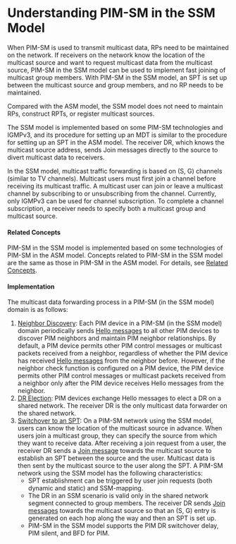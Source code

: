 Understanding PIM-SM in the SSM Model
=====================================

When PIM-SM is used to transmit multicast data, RPs need to be maintained on the network. If receivers on the network know the location of the multicast source and want to request multicast data from the multicast source, PIM-SM in the SSM model can be used to implement fast joining of multicast group members. With PIM-SM in the SSM model, an SPT is set up between the multicast source and group members, and no RP needs to be maintained.

Compared with the ASM model, the SSM model does not need to maintain RPs, construct RPTs, or register multicast sources.

The SSM model is implemented based on some PIM-SM technologies and IGMPv3, and its procedure for setting up an MDT is similar to the procedure for setting up an SPT in the ASM model. The receiver DR, which knows the multicast source address, sends Join messages directly to the source to divert multicast data to receivers.

In the SSM model, multicast traffic forwarding is based on (S, G) channels (similar to TV channels). Multicast users must first join a channel before receiving its multicast traffic. A multicast user can join or leave a multicast channel by subscribing to or unsubscribing from the channel. Currently, only IGMPv3 can be used for channel subscription. To complete a channel subscription, a receiver needs to specify both a multicast group and multicast source.

#### Related Concepts

PIM-SM in the SSM model is implemented based on some technologies of PIM-SM in the ASM model. Concepts related to PIM-SM in the SSM model are the same as those in PIM-SM in the ASM model. For details, see [Related Concepts](vrp_pim_cfg_0011.html#EN-US_CONCEPT_0000001176743279__section_dc_vrp_multicast_feature_300101).


#### Implementation

The multicast data forwarding process in a PIM-SM (in the SSM model) domain is as follows:

1. [Neighbor Discovery](vrp_pim_cfg_0011.html#EN-US_CONCEPT_0000001176743279__section_dc_vrp_multicast_feature_300104): Each PIM device in a PIM-SM (in the SSM model) domain periodically sends [Hello messages](vrp_pim_cfg_0004.html#EN-US_CONCEPT_0000001130783604__section_dc_vrp_multicast_feature_300502) to all other PIM devices to discover PIM neighbors and maintain PIM neighbor relationships. By default, a PIM device permits other PIM control messages or multicast packets received from a neighbor, regardless of whether the PIM device has received [Hello messages](vrp_pim_cfg_0004.html#EN-US_CONCEPT_0000001130783604__section_dc_vrp_multicast_feature_300502) from the neighbor before. However, if the neighbor check function is configured on a PIM device, the PIM device permits other PIM control messages or multicast packets received from a neighbor only after the PIM device receives Hello messages from the neighbor.
2. [DR Election](vrp_pim_cfg_0011.html#EN-US_CONCEPT_0000001176743279__section_dc_vrp_multicast_feature_300105): PIM devices exchange Hello messages to elect a DR on a shared network. The receiver DR is the only multicast data forwarder on the shared network.
3. [Switchover to an SPT](vrp_pim_cfg_0011.html#EN-US_CONCEPT_0000001176743279__section_dc_vrp_multicast_feature_300108): On a PIM-SM network using the SSM model, users can know the location of the multicast source in advance. When users join a multicast group, they can specify the source from which they want to receive data. After receiving a join request from a user, the receiver DR sends a [Join message](vrp_pim_cfg_0004.html#EN-US_CONCEPT_0000001130783604__section_dc_vrp_multicast_feature_300505) towards the multicast source to establish an SPT between the source and the user. Multicast data is then sent by the multicast source to the user along the SPT. A PIM-SM network using the SSM model has the following characteristics:
   * SPT establishment can be triggered by user join requests (both dynamic and static) and SSM-mapping.
   * The DR in an SSM scenario is valid only in the shared network segment connected to group members. The receiver DR sends [Join messages](vrp_pim_cfg_0004.html#EN-US_CONCEPT_0000001130783604__section_dc_vrp_multicast_feature_300505) towards the multicast source so that an (S, G) entry is generated on each hop along the way and then an SPT is set up.
   * PIM-SM in the SSM model supports the PIM DR switchover delay, PIM silent, and BFD for PIM.